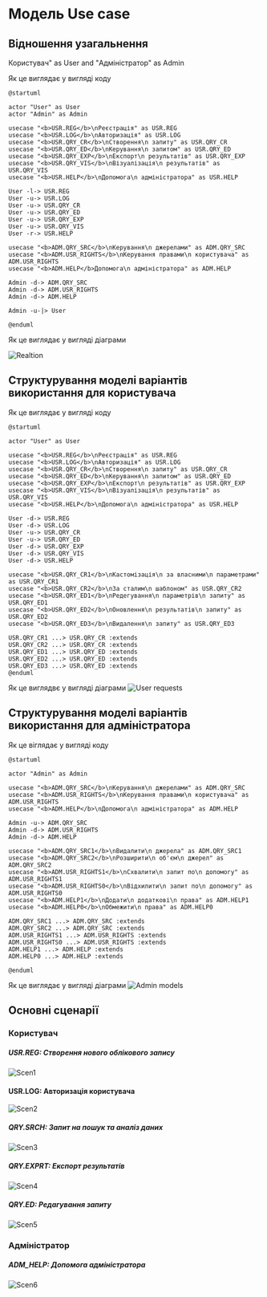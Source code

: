 # Модель Use case

## Відношення узагальнення

Користувач" as User and "Адміністратор" as Admin

Як це виглядає у вигляді коду


	@startuml

	actor "User" as User
	actor "Admin" as Admin

	usecase "<b>USR.REG</b>\nРеєстрація" as USR.REG
	usecase "<b>USR.LOG</b>\nАвторизація" as USR.LOG
	usecase "<b>USR.QRY_CR</b>\nСтворення\n запиту" as USR.QRY_CR
	usecase "<b>USR.QRY_ED</b>\nКерування\n запитом" as USR.QRY_ED
	usecase "<b>USR.QRY_EXP</b>\nЕкспорт\n результатів" as USR.QRY_EXP
	usecase "<b>USR.QRY_VIS</b>\nВізуалізація\n результатів" as USR.QRY_VIS
	usecase "<b>USR.HELP</b>\nДопомога\n адміністратора" as USR.HELP

	User -l-> USR.REG
	User -u-> USR.LOG
	User -u-> USR.QRY_CR
	User -u-> USR.QRY_ED
	User -u-> USR.QRY_EXP
	User -u-> USR.QRY_VIS
	User -r-> USR.HELP

	usecase "<b>ADM.QRY_SRC</b>\nКерування\n джерелами" as ADM.QRY_SRC
	usecase "<b>ADM.USR_RIGHTS</b>\nКерування правами\n користувача" as ADM.USR_RIGHTS
	usecase "<b>ADM.HELP</b>Допомога\n адміністратора" as ADM.HELP

	Admin -d-> ADM.QRY_SRC
	Admin -d-> ADM.USR_RIGHTS
	Admin -d-> ADM.HELP

	Admin -u-|> User

	@enduml




Як це виглядає у вигляді діаграми

![Realtion](http://www.plantuml.com/plantuml/png/dPJBwjf05CRtynI3-xGl845HKS7IDgcb1K6YPb7G51Apwy8Bj9k2fTWikchV85YjuaLVuSmRzSmuXtQOj8N_GWYVy_tEvKkcaao3U9fEnem5m-dRc9UwIHYNU91m-K1YTJHv4obLFJ6M9k4mI49UAW_ShkyzyXhDykE1sulW6-p4Mip5GimW5-z59bRAg4zPpivJSdw2ZLZ05Nq7s5jUF6Tvdtkl-pLFsx-ZUQFiExZ0HQnw4PSSkC41krbg4haAOOswXdt5AMPYYS2y00PNE6iS-OfnhvvftXSuYZcQhqXT84jrkSS29_4HUJascC66c6GkXBvi-nhw6JsIaICb-xso_-89O-5RZGurlCOPRt9E_Fs079bOPWjdv5n4Hldgl7959W9ZyjNXpjXnANMjfAXGbeP2cTWYRjOKQJMsYXDfDPOgTMDCMQq_KMTzh_QlfBVm4sMvn1FAPpYe0VymMr0ir_VQpTOB_szS3ZUvAXGKKPOvtjzsjKrrKdpGkpIHLZKAwY4naPynzIrpP-IuncY6RBHX_cDIKkUTUxypM2MCHl9AuRy0)

## Структурування моделі варіантів використання для користувача

Як це виглядає у вигляді коду

	@startuml

	actor "User" as User

	usecase "<b>USR.REG</b>\nРеєстрація" as USR.REG
	usecase "<b>USR.LOG</b>\nАвторизація" as USR.LOG
	usecase "<b>USR.QRY_CR</b>\nСтворення\n запиту" as USR.QRY_CR
	usecase "<b>USR.QRY_ED</b>\nКерування\n запитом" as USR.QRY_ED
	usecase "<b>USR.QRY_EXP</b>\nЕкспорт\n результатів" as USR.QRY_EXP
	usecase "<b>USR.QRY_VIS</b>\nВізуалізація\n результатів" as USR.QRY_VIS
	usecase "<b>USR.HELP</b>\nДопомога\n адміністратора" as USR.HELP

	User -d-> USR.REG
	User -d-> USR.LOG
	User -u-> USR.QRY_CR
	User -u-> USR.QRY_ED
	User -d-> USR.QRY_EXP
	User -d-> USR.QRY_VIS
	User -d-> USR.HELP

	usecase "<b>USR.QRY_CR1</b>\nКастомізація\n за власними\n параметрами" as USR.QRY_CR1
	usecase "<b>USR.QRY_CR2</b>\nЗа сталим\n шаблоном" as USR.QRY_CR2
	usecase "<b>USR.QRY_ED1</b>\nРедегування\n параметрів\n запиту" as USR.QRY_ED1
	usecase "<b>USR.QRY_ED2</b>\nОновлення\n результатів\n запиту" as USR.QRY_ED2
	usecase "<b>USR.QRY_ED3</b>\nВидалення\n запиту" as USR.QRY_ED3

	USR.QRY_CR1 ...> USR.QRY_CR :extends
	USR.QRY_CR2 ...> USR.QRY_CR :extends
	USR.QRY_ED1 ...> USR.QRY_ED :extends
	USR.QRY_ED2 ...> USR.QRY_ED :extends
	USR.QRY_ED3 ...> USR.QRY_ED :extends
	@enduml

Як це виглядвє у вигляді діаграми
![User requests](http://www.plantuml.com/plantuml/png/ZPJDYjDG5CVtzoaktK-adPqCPK2B2WDgXX650ScqsMc59WMNRGhYGgX8ZU12z0rYFsYmJVeAvxwH_nFkdOHyq2vIxZsS_-zyd7DxwVdEo1-_VoU4q_S_Z6JhndD7BUbuaWz2Z3stxtYkR5tSTM-kRSlkFRbuSDUz7T9lsgY5cgf0JIXIdrIevfbEUrMKLy-DyYijLK0fT35jArhuLRGlxJTl7zbQ_WVYPIRVK4A9cjyE9NFeG36ocMcIKTN2Ueyrx2UgcAWPW54DZ5BQ6vpMrUDUlz2yx_HFJI5EGGt0ohBS8i1EVG4lGe8XBGtJY6kXhvvTQ-WtQ9WHWHBcBJiD3qm5_xHtPH9UeCO3rublHH6O2BEcFJY92iryzRoYZ6m8Gl2EoBF1MTTClMJ1BBLb34i-aweHdIrfJMkgLbHKj9fi6hQcVJ_fYAlXKajDv8l41kpO0riGenansmyme6XSDohGfxYqNks6i1qTzWVO79U7nsHmrMTS_kAQKbBPC2WRDhQTFpnQuriLrxOcNTw4XgTXY0sHJEw_E3zkZ7bfjHjtF4vJHUTclz6ODJVeb1SDcH25_alBiegx9H-w7trtEF0AJfsZJi1gKcweS-gSudJUx7I9t-plLlu7)

## Структурування моделі варіантів використання для адміністратора

Як це віглядає у вигляді коду

	@startuml

	actor "Admin" as Admin

	usecase "<b>ADM.QRY_SRC</b>\nКерування\n джерелами" as ADM.QRY_SRC
	usecase "<b>ADM.USR_RIGHTS</b>\nКерування правами\n користувача" as ADM.USR_RIGHTS
	usecase "<b>ADM.HELP</b>\nДопомога\n адміністратора" as ADM.HELP

	Admin -u-> ADM.QRY_SRC
	Admin -d-> ADM.USR_RIGHTS
	Admin -d-> ADM.HELP

	usecase "<b>ADM.QRY_SRC1</b>\nВидалити\n джерела" as ADM.QRY_SRC1
	usecase "<b>ADM.QRY_SRC2</b>\nРозширити\n об'єм\n джерел" as ADM.QRY_SRC2
	usecase "<b>ADM.USR_RIGHTS1</b>\nСхвалити\n запит по\n допомогу" as ADM.USR_RIGHTS1
	usecase "<b>ADM.USR_RIGHTS0</b>\nВідхилити\n запит по\n допомогу" as ADM.USR_RIGHTS0
	usecase "<b>ADM.HELP1</b>\nДодати\n додаткові\n права" as ADM.HELP1
	usecase "<b>ADM.HELP0</b>\nОбмежити\n права" as ADM.HELP0

	ADM.QRY_SRC1 ...> ADM.QRY_SRC :extends
	ADM.QRY_SRC2 ...> ADM.QRY_SRC :extends
	ADM.USR_RIGHTS1 ...> ADM.USR_RIGHTS :extends
	ADM.USR_RIGHTS0 ...> ADM.USR_RIGHTS :extends
	ADM.HELP1 ...> ADM.HELP :extends
	ADM.HELP0 ...> ADM.HELP :extends

	@enduml

Як це виглядає у вигляді діаграми
![Admin models](http://www.plantuml.com/plantuml/png/fPJFIW9H5CRtzoakRbevpRWC4QKYWu8QQn48CkeiWfp06Q6bAL6x8CH5YwWt6Cq_GutZAvpxHfsvETrn_kYYnQ3dUFnzdzyvM3GjhMrrMZU4Q0thjaqpfMRhsiXGpQJy7I4TKszefaup-NgXT70gdQjNjOgwdz-j5we6lCAKTLaVnc330XRikMfGcC3CRyCKlh7jWiDveI_7e9SLjQOU7vKlAcbS2aiasho1H5_c2pniEUoUzNudsIFOVr826LCh7vwShNG6uC4I7nUVJx1zh8t-NJP4qI57eohh-L82pWc4y8HejfCjX7zSq6vYEs94V28eQG4hAuSluA0X6wDqq8OJopUQhP86pAs0x-31d3s1mxe2wS5eXmt0ZU2ZyDo6pGM6FzW3ZDSDpx5S-YNrm-OQuTnPFs5hoWOfESW6rpH1EUU_OdBYZIYX8y4LYFY34YyGnco8pU0w8pUY9783-sym0XTZdWdpoHYPaF26gIH9QoT7z_GxIpUQ9WdlQijOA6enAPffm_BMOMvPC7aP7v3J1aWHN_XV4lq1)

## Основні сценарії

### Користувач

##### USR.REG: Створення нового облікового запису

![Scen1](http://www.plantuml.com/plantuml/png/ZL8rGhGn4Es_KwpK_myjxb3ZLBYxLhYxkyC9rdqtUuMP6_6Ih7iycPdtCbA_iZgqlBesDsiO9jKsw8q4xv2VTtcFzyb9TZxUK4BTb47AlT94JdH1RlB3ui84Omy_AFCT61_n4mKemaycQDZbeIf1zQjfo4DXic-aWqQ10YHoyXFly3K_Q1uFK3mAhWIU5CJvXTKnq_BKnEIgoJe-NewM8gmUhgKxybEGGdp5nv800DULrMN3jUbgtPqT_pjQsWPQ-Z9aO_EZYiD8z-8NtZbbG84B3mGvGF448e5dFmLCvCDdep8EwfZc91J2vC_Zg1PgPsENgWpoRya2RJVsC7XL48FPwPMqKJmA4rvZ_ut7m8GDA9Wk4faEgCSK5tY_ggGwgjGsS1I1EU5zdLmyyGE5PIdn4rzLfHNTmcALKOyWerJ_0000)

#### USR.LOG: Авторизація користувача

![Scen2](http://www.plantuml.com/plantuml/png/XL8pOeH15Exd53_ge8rjErLiiufjsya9riOPldUZ38BrlcRuuQ5uSQb_OMbvUeenJSOgdX6cJNXfYxPf1tPOwM1LFggGW8XphWOxx0Z32Iz7d6eSxA9R2T_au7swXmyXkjVWX5LiylwalfGCN0Z2kXf5ob5Ek13YhrxQvIS_xT2j1d-yErZp8g2HBB32JjiA0KzAWWZOpEpIiBOmFZgsf9aZ8zay8Xxp1mfn3I_y2D0vXtABtEH5RdxMG67qjuwsripwfghUYkwOj-6P8Qd1eglu1gkeK8n7X9L7sj6Yir6bfNCDTess_Wifwfk-cKhI8oZXeaqwLCMnIzvR14K_1NjULETdv_9OCRVFv-KR)

##### QRY.SRCH: Запит на пошук та аналіз даних

![Scen3](http://www.plantuml.com/plantuml/png/ZLGrTbn14Cpt5FEUOqDgvWFOaPtOOcQ8nCpCB9tWyp9SeVj6gfwb-SiZs6sgwkg1BvDJxHDJqyD3aOZIQvQkASkB5ESbNkOLSidcZLa4YqiN6FOxHNTaayzB5ASKiayLnU380M9PKOPiXUzPtWHOKl6osBQuASNd55FaYudajVUb5fxoz1HGccoJtEIbUrwMHYdDAo7ILzKTyQeMXKpmWVYWc9ub5-G1_ZBYJ5PhboRUjpGTJEAY3ChxmglbPkfsKvJSN3d0JRqc2FGUmutUAIEXLkSjC_3Wys5cOIW0E83KOV37wyv3mKXhcRRalG_lKFKQ6PtgLXFzlNrJwaLFpnii8-r3nwT2_odCRAEu6Uy-lExu54xxzVll_vz_AlpT8rqQlyufKU6HAd93euAwBCL4DAz150Q1eUbq6t-wKFArnjRnNS3uSXHvLnW2CAn0tMuUjcMe63aKy2AsoAkwLxLsHjWLdujFelXsOTG0nZMfMplJLSUkMavHHFWQkBhrJLq48oOAzA7nqTV--z2BCZhsFl856ubtw1a0)

##### QRY.EXPRT: Експорт результатів

![Scen4](http://www.plantuml.com/plantuml/png/jLGrTXr14Cpt5FEUOqDgPaTcTc9c4aTYPcQMRl2PuGhLDrBrnqMn9jfjAXYurTBwgRcrxTzVopAbrO4r5AG7AUcLFkb7124Pxc2okaeDjlyh1fi88IQzI27BwWM390D5fAJF88-GGHmPfeiwc37fOI39sLcPa3w4YBE4oDKQWTqoE8jo2DcXxQZOOXjf8YVz3iWBNZuoeCXQQH0ZwdIrl41vUUBaaTTWngjSILmzb3VqORa-LAOKb-BeG22RgkI3bLyns6QFZYvG0cNAX2aPEa8U6PjyrHWnigHp58TVo_OqdVON6hhgvxHz_Mze_MQQV_tusMhEVVz-YSjMTktp3SnHOmPPQX-kcdhbsiNFDvnbpvw_-t3_hIl-xV_Nqlo0tJRgFFA88Av7IBVSvnWP5Lz0c9aGYrD81-vfRHUqBq2vTHRIBpnu_kZbCVGhW7tpoJ-4DBBSMnydcCiXfGUtjWvvY6ttoj_a2mORA221UFbOiHzvJJ54QaZLg5sjId3UaF8UZfJ6yuSpP04vbSQpEdNLyTGqD5wrRj4RFb1x)

##### QRY.ED: Редагування запиту

![Scen5](http://www.plantuml.com/plantuml/png/ZLGrOYj13Ett58RwG-qm7I2faYRCZ5MOcPcJ6vWPhY3TA4yByOnvp3FIezMwUMbvO75vPMRQC5pcMgCNol8MnNcRTtYNWkJdmpKvj9VPeFpskUYT_1JcROfJ2jLtBefX8mU87HTboEy2N8J2s0jPWDZCyALInhikFgOiQh8kx6Jv28L9sTr1kpJWbU87Yc4FLTX0stxTh-PlIozeqkHNrQf2wGDCS4PftjLK_Yssm7jc2ccBBvLNcuM137Xi2ydYi4H4NKrn8hh7F2XVWDSod2chnh5StJd0Fz4Zq1Aif7ocXAkdJq4NFmYEyE3RethyWDEIHlrrUjB5QtPkUSIrE34slkpoZex-nrBAwWSRwORYW4x1-w4Jgg_-ts2ZNjRPrTFNqLsmFp8xREANkTek6piBJ5nknNhnL2apPHftIPSPNKfKoSXGN13yoC2F7n7UiR_5wohog-4NWIQiEmD33HbdeeftwWm5fDOfqWUx1AYZJ1-y87ni8HDfme-Op1gbHJ56uA9Ek-ddvkkCPaIElueV)

### Адміністратор

##### ADM_HELP: Допомога адміністратора

![Scen6](http://www.plantuml.com/plantuml/png/ZL93baH14Dp_K-HxinujnpPFCBQr6zkspj2shX1veuwsyLbLaHcHakYrXny4zGXkFTOJFOKLPhtSCoHvRUzCRksaxUi5_p33hiTmmqVhDu6B1o5Id0X2v0eAx0Zo90W_NvkUDXW9jIT2Vlr0G3-YYaTaE8b4i9UfKT1E48nktOHFiyIjTB0BlBaPmToGnb--52pSyWkVFcQ8DOZa9rnRtvcLhSNvXHsfc9khuPK6DauruuzyJlZWZeJRM3tLd8ctTGvLzNODZexN5i5gih3PjPceS6v8-VkRNOHyHjc5ZlOpMk5eNtrm8C2QFOfUyu27QTM9TZn7v9Em5Guzqgie8pVqq3UoaO3LVsWmCYPlVQF120C0)
